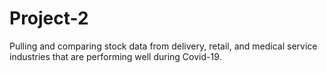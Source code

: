 # Project-2    

Pulling and comparing stock data from delivery, retail, and medical service industries that are performing well during Covid-19. 
